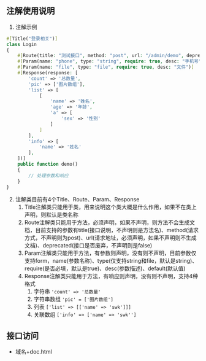 
## 注解使用说明
1. 注解示例
```php
#[Title("登录相关")]
class Login
{
    #[Route(title: "测试接口", method: "post", url: "/admin/demo", deprecated: false)]
    #[Param(name: "phone", type: "string", require: true, desc: "手机号", default: "17000000001")]
    #[Param(name: "file", type: "file", require: true, desc: "文件")]
    #[Response(response: [
        'count' => '总数量',
        'pic' => ['图片数组'],
        'list' => [
            [
                'name' => '姓名',
                'age' => '年龄',
                'a' => [
                    'sex' => '性别'
                ]
            ]
        ],
        'info' => [
            'name' => '姓名'
        ],
    ])]
    public function demo()
    {
        // 处理参数和响应
    }
}
```
2. 注解类目前有4个Title、Route、Param、Response
    1. Title注解类只能用于类，用来说明这个类大概是什么作用，如果不在类上声明，则默认是类名称
    2. Route注解类只能用于方法，必须声明，如果不声明，则方法不会生成文档，目前支持的参数有title(接口说明，不声明则是方法名)、method(请求方式，不声明则为post)、url(请求地址，必须声明，如果不声明则不生成文档)、deprecated(接口是否废弃，不声明则是false)
    3. Param注解类只能用于方法，有参数则声明，没有则不声明，目前参数仅支持form，name(参数名称)、type(仅支持string和file，默认是string)、require(是否必填，默认是true)、desc(参数描述)、default(默认值)
    4. Response注解类只能用于方法，有响应则声明，没有则不声明，支持4种格式
         1. 字符串 `'count' => '总数量'`
         2. 字符串数组 `'pic' = ['图片数组']`
         3. 列表 `['list' => [['name' => 'swk']]]`
         4. 关联数组 `['info' => ['name' => 'swk'']`
   
## 接口访问
- 域名+doc.html
